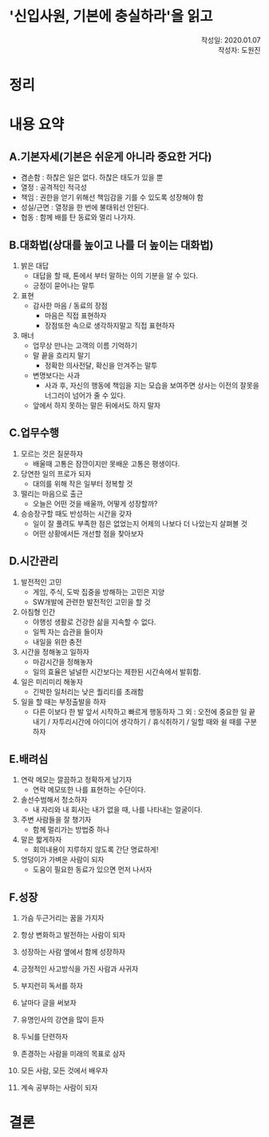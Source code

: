 '신입사원, 기본에 충실하라'을 읽고
=================================
<p align="right">작성일: 2020.01.07<br> 작성자: 도원진 </p>

# 정리

# 내용 요약
## A.기본자세(기본은 쉬운게 아니라 중요한 거다)
* 겸손함 : 하찮은 일은 없다. 하찮은 태도가 있을 뿐
* 열정 : 공격적인 적극성
* 책임 : 권한을 얻기 위해선 책임감을 기를 수 있도록 성장해야 함
* 성실/근면 : 열정을 한 번에 불태워선 안된다.
* 협동 : 함께 배를 탄 동료와 멀리 나가자.
## B.대화법(상대를 높이고 나를 더 높이는 대화법)
1. 밝은 대답
    - 대답을 할 때, 톤에서 부터 말하는 이의 기분을 알 수 있다.
    - 긍정이 묻어나는 말투
1. 표현
    - 감사한 마음 / 동료의 장점
      - 마음은 직접 표현하자
      - 장점또한 속으로 생각하지말고 직접 표현하자
1. 매너
    - 업무상 만나는 고객의 이름 기억하기
    - 말 끝을 흐리지 말기
        - 정확한 의사전달, 확신을 안겨주는 말투
    - 변명보다는 사과
        - 사과 후, 자신의 행동에 책임을 지는 모습을 보여주면 상사는 이전의 잘못을 너그러이 넘어가 줄 수 있다.
    - 앞에서 하지 못하는 말은 뒤에서도 하지 말자
## C.업무수행
1. 모르는 것은 질문하자
    - 배울때 고통은 잠깐이지만 못배운 고통은 평생이다.
1. 당연한 일의 프로가 되자
    - 대의를 위해 작은 일부터 정복할 것
1. 떨리는 마음으로 출근
    - 오늘은 어떤 것을 배울까, 어떻게 성장할까?
1. 승승장구할 때도 반성하는 시간을 갖자
    - 일이 잘 풀려도 부족한 점은 없었는지 어제의 나보다 더 나았는지 살펴볼 것
    - 어떤 상황에서든 개선할 점을 찾아보자

## D.시간관리
1. 발전적인 고민
    - 게임, 주식, 도박 집중을 방해하는 고민은 지양
    - SW개발에 관련한 발전적인 고민을 할 것
1. 아침형 인간
    - 야행성 생활로 건강한 삶을 지속할 수 없다.
    - 일찍 자는 습관을 들이자
    - 내일을 위한 충전
1. 시간을 정해놓고 일하자
    - 마감시간을 정해놓자
    - 일의 효율은 널널한 시간보다는 제한된 시간속에서 발휘함.
1. 일은 미리미리 해놓자
    - 긴박한 일처리는 낮은 퀄리티를 초래함
1. 일을 할 때는 부정출발을 하자
    - 다른 이보다 한 발 앞서 시작하고 빠르게 행동하자
그 외 : 오전에 중요한 일 끝내기 / 자투리시간에 아이디어 생각하기 / 휴식취하기 / 일할 때와 쉴 때를 구분하자

## E.배려심
1. 연락 메모는 깔끔하고 정확하게 남기자
    - 연락 메모또한 나를 표현하는 수단이다.
1. 솔선수범해서 청소하자
    - 내 자리와 내 회사는 내가 없을 때, 나를 나타내는 얼굴이다.
1. 주변 사람들을 잘 챙기자
    - 함께 멀리가는 방법중 하나
1. 말은 짧게하자
    - 회의내용이 지루하지 않도록 간단 명료하게!
1. 엉덩이가 가벼운 사람이 되자
    - 도움이 필요한 동료가 있으면 먼저 나서자

## F.성장
1. 가슴 두근거리는 꿈을 가지자
        
1. 항상 변화하고 발전하는 사람이 되자

1. 성장하는 사람 옆에서 함께 성장하자

1. 긍정적인 사고방식을 가진 사람과 사귀자

1. 부지런히 독서를 하자

1. 날마다 글을 써보자

1. 유명인사의 강연을 많이 듣자

1. 두뇌를 단련하자

1. 존경하는 사람을 미래의 목표로 삼자

1. 모든 사람, 모든 것에서 배우자

1. 계속 공부하는 사람이 되자



# 결론
